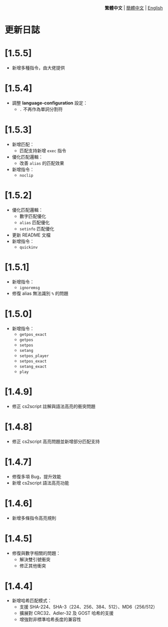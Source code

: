 <div align="right">

**繁體中文** | [簡體中文](./CHANGELOG.zh-CN.md) | [English](./CHANGELOG.en.md)

</div>

<h1>更新日誌</h1>

# [1.5.5]
- 新增多種指令，由大佬提供

# [1.5.4]
- 調整 **language-configuration** 設定：
  - `.` 不再作為單詞分割符

# [1.5.3]
- 新增匹配：
  - 匹配支持新增 `exec` 指令
- 優化匹配邏輯：
  - 改善 `alias` 的匹配效果
- 新增指令：
  - `noclip`

# [1.5.2]
- 優化匹配邏輯：
  - 數字匹配優化
  - `alias` 匹配優化
  - `setinfo` 匹配優化
- 更新 README 文檔
- 新增指令：
  - `quickinv`

# [1.5.1]
- 新增指令：
  - `ignoremsg`
- 修復 alias 無法識別 `%` 的問題

# [1.5.0]
- 新增指令：
  - `getpos_exact`
  - `getpos`
  - `setpos`
  - `setang`
  - `setpos_player`
  - `setpos_exact`
  - `setang_exact`
  - `play`

# [1.4.9]
- 修正 cs2script 註解與語法高亮的衝突問題

# [1.4.8]
- 修正 cs2script 高亮問題並新增部分匹配支持

# [1.4.7]
- 修復多項 Bug，提升效能
- 新增 cs2script 語法高亮功能

# [1.4.6]
- 新增多條指令高亮規則

# [1.4.5]
- 修復與數字相關的問題：
  - 解決雙引號衝突
  - 修正其他衝突

# [1.4.4]
- 新增哈希匹配模式：
  - 支援 SHA-224、SHA-3（224、256、384、512）、MD6（256/512）
  - 擴展對 CRC32、Adler-32 及 GOST 哈希的支援
  - 增強對非標準哈希長度的兼容性

